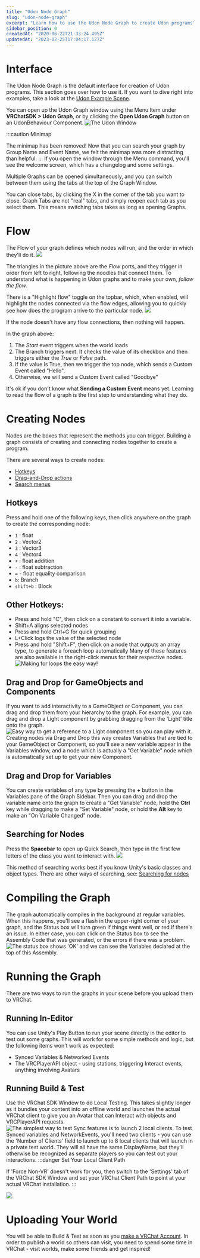 ```yaml
---
title: "Udon Node Graph"
slug: "udon-node-graph"
excerpt: "Learn how to use the Udon Node Graph to create Udon programs"
sidebar_position: 0
createdAt: "2020-06-22T21:33:24.495Z"
updatedAt: "2023-02-25T17:04:17.127Z"
---
```

# Interface
The Udon Node Graph is the default interface for creation of Udon programs. This section goes over how to use it. If you want to dive right into examples, take a look at the [Udon Example Scene](/worlds/examples/udon-example-scene/index.md/udon-example-scene).

You can open up the Udon Graph window using the Menu Item under **VRChatSDK > Udon Graph**, or by clicking the **Open Udon Graph** button on an UdonBehaviour Component.
![The Udon Window](/img/worlds/index-a1d7f43-open-graph.png)

:::caution Minimap

The minimap has been removed! Now that you can search your graph by Group Name and Event Name, we felt the minimap was more distracting than helpful.
:::
If you open the window through the Menu command, you'll see the welcome screen, which has a changelog and some settings.


Multiple Graphs can be opened simultaneously, and you can switch between them using the tabs at the top of the Graph Window. 

You can close tabs, by clicking the X in the corner of the tab you want to close. Graph Tabs are not "real" tabs, and simply reopen each tab as you select them. This means switching tabs takes as long as opening Graphs.

# Flow
The Flow of your graph defines which nodes will run, and the order in which they'll do it.
![](/img/worlds/index-f9c508c-simple-branching.png)

The triangles in the picture above are the _Flow_ ports, and they trigger in order from left to right, following the noodles that connect them. To understand what is happening in Udon graphs and to make your own, _follow the flow_. 

There is a "Highlight flow" toggle on the topbar, which, when enabled, will highlight the nodes connected via the flow edges, allowing you to quickly see how does the program arrive to the particular node. 
![](/img/worlds/index-2139dee-simple-flow-highlight.png)

If the node doesn't have any flow connections, then nothing will happen.

In the graph above:
1. The _Start_ event triggers when the world loads
2. The Branch triggers next. It checks the value of its checkbox and then triggers either the *True* or *False* path.
3. If the value is True, then we trigger the top node, which sends a Custom Event called "Hello".
4. Otherwise, we will send a Custom Event called "Goodbye"

It's ok if you don't know what **Sending a Custom Event** means yet. Learning to read the flow of a graph is the first step to understanding what they do.

# Creating Nodes
Nodes are the boxes that represent the methods you can trigger. Building a graph consists of creating and connecting nodes together to create a program.

There are several ways to create nodes:
  * [Hotkeys](#hotkeys)
  * [Drag-and-Drop actions](#drag-and-drop-for-gameobjects-and-components)
  * [Search menus](#searching-for-nodes)

## Hotkeys
Press and hold one of the following keys, then click anywhere on the graph to create the corresponding node:
* `1` : float
* `2` : Vector2
* `3` : Vector3
* `4` : Vector4
* `+` : float addition
* `-` : float subtraction
* `=` - float equality comparison
* `b`: Branch
* `shift+b` : Block 

## Other Hotkeys:
* Press and hold "C", then click on a constant to convert it into a variable.
* Shift+A aligns selected nodes 
* Press and hold Ctrl+G for quick grouping
* L+Click logs the value of the selected node 
* Press and hold "Shift+F", then click on a node that outputs an array type, to generate a foreach loop automatically
Many of these features are also available in the right-click menus for their respective nodes.
![Making for loops the easy way!](/img/worlds/index-87b33a4-for-loop.gif)
## Drag and Drop for GameObjects and Components

If you want to add interactivity to a GameObject or Component, you can drag and drop them from your hierarchy to the graph. For example, you can drag and drop a Light component by grabbing dragging from the 'Light' title onto the graph.
![Easy way to get a reference to a Light component so you can play with it.](/img/worlds/index-6238d1e-light-component.jpg)
Creating nodes via Drag and Drop this way creates Variables that are tied to your GameObject or Component, so you'll see a new variable appear in the Variables window, and a node which is actually a "Get Variable" node which is automatically set up to get your new Component.

## Drag and Drop for Variables

You can create variables of any type by pressing the **+** button in the Variables pane of the Graph Sidebar. Then you can drag and drop the variable name onto the graph to create a "Get Variable" node, hold the **Ctrl** key while dragging to make a "Set Variable" node, or hold the **Alt** key to make an "On Variable Changed" node.

## Searching for Nodes

Press the **Spacebar** to open up Quick Search, then type in the first few letters of the class you want to interact with.
![](/img/worlds/index-08df7d3-gameobject-search.png)

This method of searching works best if you know Unity's basic classes and object types. There are other ways of searching, see: [Searching for nodes](/worlds/udon/graph/searching-for-nodes)

# Compiling the Graph
The graph automatically compiles in the background at regular variables. When this happens, you'll see a flash in the upper-right corner of your graph, and the Status box will turn green if things went well, or red if there's an issue. In either case, you can click on the Status box to see the Assembly Code that was generated, or the errors if there was a problem. 
![The status box shows 'OK' and we can see the Variables declared at the top of this Assembly.](/img/worlds/index-fc0a2c0-assembly.png)
# Running the Graph
There are two ways to run the graphs in your scene before you upload them to VRChat.

## Running In-Editor
You can use Unity's Play Button to run your scene directly in the editor to test out some graphs. This will work for some simple methods and logic, but the following items won't work as expected:
* Synced Variables & Networked Events
* The VRCPlayerAPI object - using stations, triggering Interact events, anything involving Avatars

## Running Build & Test
Use the VRChat SDK Window to do Local Testing. This takes slightly longer as it bundles your content into an offline world and launches the actual VRChat client to give you an Avatar that can Interact with objects and VRCPlayerAPI requests.
![The simplest way to test Sync features is to launch 2 local clients.](/img/worlds/index-32da932-local-testing-2.png)
To test Synced variables and NetworkEvents, you'll need two clients - you can use the 'Number of Clients' field to launch up to 8 local clients that will launch in a private test world. They will all have the same DisplayName, but they'll otherwise be recognized as separate players so you can test out your interactions.
:::danger Set Your Local Client Path

If 'Force Non-VR' doesn't work for you, then switch to the 'Settings' tab of the VRChat SDK Window and set your VRChat Client Path to point at your actual VRChat installation.
:::

![](/img/worlds/index-6d24b40-client-path.png)

# Uploading Your World
You will be able to Build & Test as soon as you [make a VRChat Account](https://vrchat.com/home/register). In order to publish a world so others can visit, you need to spend some time in VRChat - visit worlds, make some friends and get inspired!